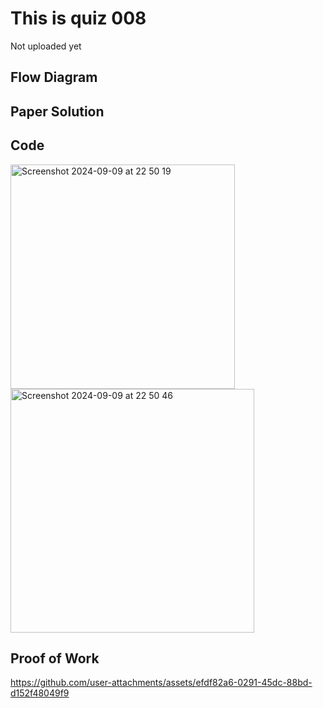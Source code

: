 # This is quiz 008
Not uploaded yet

## Flow Diagram



## Paper Solution



## Code

<img width="359" alt="Screenshot 2024-09-09 at 22 50 19" src="https://github.com/user-attachments/assets/d6e3ca39-c4b7-40e5-a40c-2d73fa57c79b">

<img width="390" alt="Screenshot 2024-09-09 at 22 50 46" src="https://github.com/user-attachments/assets/2fe95226-aae6-4be6-adce-8ce6dcdc318a">


## Proof of Work

https://github.com/user-attachments/assets/efdf82a6-0291-45dc-88bd-d152f48049f9

